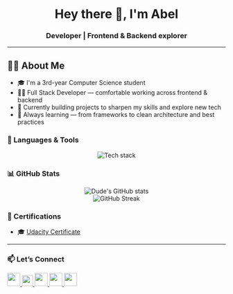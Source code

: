<h1 align="center">Hey there 👋, I'm Abel</h1>
<h3 align="center">Developer | Frontend & Backend explorer</h3>

---
## 🙋‍♂️ About Me

- 🎓 I'm a 3rd-year Computer Science student  
- 🧑‍💻 Full Stack Developer — comfortable working across frontend & backend  
- 🚧 Currently building projects to sharpen my skills and explore new tech  
- 🌱 Always learning — from frameworks to clean architecture and best practices


### 🧰 Languages & Tools
<p align="center">
  <img src="https://skillicons.dev/icons?i=html,css,js,react,python,django,git" alt="Tech stack" />
</p>

### 📊 GitHub Stats
<p align="center">
  <img src="https://github-readme-stats.vercel.app/api?username=Abela16&show_icons=true&theme=tokyonight" alt="Dude's GitHub stats" />
  <br/>
  <img src="https://github-readme-streak-stats.herokuapp.com/?user=Abela16&theme=tokyonight&hide_border=true" alt="GitHub Streak" />
  <br/>
</p>

### 📜 Certifications
- 🎓 [Udacity Certificate](http://www.udacity.com/certificate/e/38d50158-6dd4-11f0-957c-5f6a2f1607a7)

---

### 📫 Let’s Connect
<p align="left">
  <a href="https://linkedin.com/in/abel-yohanis-9227b7357" target="_blank">
    <img src="https://cdn.jsdelivr.net/gh/devicons/devicon/icons/linkedin/linkedin-original.svg" width="30" />
  </a>
  <a href="https://x.com/AbelYohani35308" target="_blank">
    <img src="https://img.shields.io/badge/X-black?style=flat&logo=twitter&logoColor=white" width="25"/>
  </a>
  <a href="https://t.me/Ablex5" target="_blank">
    <img src="https://upload.wikimedia.org/wikipedia/commons/8/82/Telegram_logo.svg" width="30" />
  </a>
  <a href="abelyohanis016@gmail.com" target="_blank">
    <img src="https://upload.wikimedia.org/wikipedia/commons/4/4e/Gmail_Icon.png" width="30" />
  </a>
  <a href="https://instagram.com/abel19125" target="_blank">
    <img src="https://upload.wikimedia.org/wikipedia/commons/a/a5/Instagram_icon.png" width="30" />
  </a>
</p>
